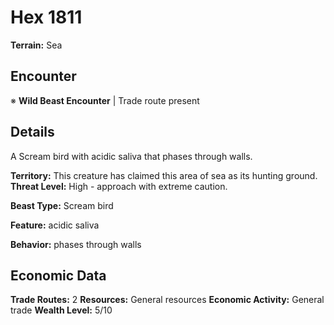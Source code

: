 # Hex 1811

**Terrain:** Sea

## Encounter
※ **Wild Beast Encounter** | Trade route present

## Details
A Scream bird with acidic saliva that phases through walls.

**Territory:** This creature has claimed this area of sea as its hunting ground.
**Threat Level:** High - approach with extreme caution.

**Beast Type:** Scream bird

**Feature:** acidic saliva

**Behavior:** phases through walls

## Economic Data
**Trade Routes:** 2
**Resources:** General resources
**Economic Activity:** General trade
**Wealth Level:** 5/10
